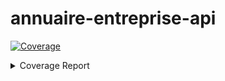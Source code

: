 # annuaire-entreprise-api

<!-- Pytest Coverage Comment:Begin -->
<a href="https://github.com/gouv-nc-data/annuaire-entreprise-api/blob/main/README.md"><img alt="Coverage" src="https://img.shields.io/badge/Coverage-6%25-red.svg" /></a><details><summary>Coverage Report </summary><table><tr><th>File</th><th>Stmts</th><th>Miss</th><th>Cover</th><th>Missing</th></tr><tbody><tr><td colspan="5"><b>app</b></td></tr><tr><td>&nbsp; &nbsp;<a href="https://github.com/gouv-nc-data/annuaire-entreprise-api/blob/main/app/main.py">main.py</a></td><td>24</td><td>18</td><td>25%</td><td><a href="https://github.com/gouv-nc-data/annuaire-entreprise-api/blob/main/app/main.py#L9-L51">9&ndash;51</a></td></tr><tr><td colspan="5"><b>app/controllers</b></td></tr><tr><td>&nbsp; &nbsp;<a href="https://github.com/gouv-nc-data/annuaire-entreprise-api/blob/main/app/controllers/field_validation.py">field_validation.py</a></td><td>4</td><td>4</td><td>0%</td><td><a href="https://github.com/gouv-nc-data/annuaire-entreprise-api/blob/main/app/controllers/field_validation.py#L1-L24">1&ndash;24</a></td></tr><tr><td>&nbsp; &nbsp;<a href="https://github.com/gouv-nc-data/annuaire-entreprise-api/blob/main/app/controllers/search_params_builder.py">search_params_builder.py</a></td><td>19</td><td>19</td><td>0%</td><td><a href="https://github.com/gouv-nc-data/annuaire-entreprise-api/blob/main/app/controllers/search_params_builder.py#L1-L33">1&ndash;33</a></td></tr><tr><td>&nbsp; &nbsp;<a href="https://github.com/gouv-nc-data/annuaire-entreprise-api/blob/main/app/controllers/search_params_model.py">search_params_model.py</a></td><td>67</td><td>67</td><td>0%</td><td><a href="https://github.com/gouv-nc-data/annuaire-entreprise-api/blob/main/app/controllers/search_params_model.py#L1-L158">1&ndash;158</a></td></tr><tr><td colspan="5"><b>app/database</b></td></tr><tr><td>&nbsp; &nbsp;<a href="https://github.com/gouv-nc-data/annuaire-entreprise-api/blob/main/app/database/connection.py">connection.py</a></td><td>15</td><td>7</td><td>53%</td><td><a href="https://github.com/gouv-nc-data/annuaire-entreprise-api/blob/main/app/database/connection.py#L15-L31">15&ndash;31</a></td></tr><tr><td>&nbsp; &nbsp;<a href="https://github.com/gouv-nc-data/annuaire-entreprise-api/blob/main/app/database/models.py">models.py</a></td><td>12</td><td>10</td><td>17%</td><td><a href="https://github.com/gouv-nc-data/annuaire-entreprise-api/blob/main/app/database/models.py#L6-L16">6&ndash;16</a></td></tr><tr><td colspan="5"><b>app/exceptions</b></td></tr><tr><td>&nbsp; &nbsp;<a href="https://github.com/gouv-nc-data/annuaire-entreprise-api/blob/main/app/exceptions/exception_handlers.py">exception_handlers.py</a></td><td>20</td><td>20</td><td>0%</td><td><a href="https://github.com/gouv-nc-data/annuaire-entreprise-api/blob/main/app/exceptions/exception_handlers.py#L1-L69">1&ndash;69</a></td></tr><tr><td>&nbsp; &nbsp;<a href="https://github.com/gouv-nc-data/annuaire-entreprise-api/blob/main/app/exceptions/exceptions.py">exceptions.py</a></td><td>19</td><td>19</td><td>0%</td><td><a href="https://github.com/gouv-nc-data/annuaire-entreprise-api/blob/main/app/exceptions/exceptions.py#L1-L56">1&ndash;56</a></td></tr><tr><td colspan="5"><b>app/labels</b></td></tr><tr><td>&nbsp; &nbsp;<a href="https://github.com/gouv-nc-data/annuaire-entreprise-api/blob/main/app/labels/helpers.py">helpers.py</a></td><td>9</td><td>9</td><td>0%</td><td><a href="https://github.com/gouv-nc-data/annuaire-entreprise-api/blob/main/app/labels/helpers.py#L1-L25">1&ndash;25</a></td></tr><tr><td colspan="5"><b>app/models</b></td></tr><tr><td>&nbsp; &nbsp;<a href="https://github.com/gouv-nc-data/annuaire-entreprise-api/blob/main/app/models/entreprise.py">entreprise.py</a></td><td>11</td><td>11</td><td>0%</td><td><a href="https://github.com/gouv-nc-data/annuaire-entreprise-api/blob/main/app/models/entreprise.py#L1-L13">1&ndash;13</a></td></tr><tr><td>&nbsp; &nbsp;<a href="https://github.com/gouv-nc-data/annuaire-entreprise-api/blob/main/app/models/response.py">response.py</a></td><td>9</td><td>9</td><td>0%</td><td><a href="https://github.com/gouv-nc-data/annuaire-entreprise-api/blob/main/app/models/response.py#L1-L12">1&ndash;12</a></td></tr><tr><td>&nbsp; &nbsp;<a href="https://github.com/gouv-nc-data/annuaire-entreprise-api/blob/main/app/models/response_builder.py">response_builder.py</a></td><td>15</td><td>15</td><td>0%</td><td><a href="https://github.com/gouv-nc-data/annuaire-entreprise-api/blob/main/app/models/response_builder.py#L1-L27">1&ndash;27</a></td></tr><tr><td colspan="5"><b>app/routers</b></td></tr><tr><td>&nbsp; &nbsp;<a href="https://github.com/gouv-nc-data/annuaire-entreprise-api/blob/main/app/routers/public.py">public.py</a></td><td>6</td><td>6</td><td>0%</td><td><a href="https://github.com/gouv-nc-data/annuaire-entreprise-api/blob/main/app/routers/public.py#L1-L10">1&ndash;10</a></td></tr><tr><td colspan="5"><b>app/services</b></td></tr><tr><td>&nbsp; &nbsp;<a href="https://github.com/gouv-nc-data/annuaire-entreprise-api/blob/main/app/services/build_api_response.py">build_api_response.py</a></td><td>9</td><td>9</td><td>0%</td><td><a href="https://github.com/gouv-nc-data/annuaire-entreprise-api/blob/main/app/services/build_api_response.py#L1-L23">1&ndash;23</a></td></tr><tr><td>&nbsp; &nbsp;<a href="https://github.com/gouv-nc-data/annuaire-entreprise-api/blob/main/app/services/format_search_results.py">format_search_results.py</a></td><td>21</td><td>21</td><td>0%</td><td><a href="https://github.com/gouv-nc-data/annuaire-entreprise-api/blob/main/app/services/format_search_results.py#L2-L49">2&ndash;49</a></td></tr><tr><td colspan="5"><b>app/services/formatters</b></td></tr><tr><td>&nbsp; &nbsp;<a href="https://github.com/gouv-nc-data/annuaire-entreprise-api/blob/main/app/services/formatters/adresse_complete.py">adresse_complete.py</a></td><td>9</td><td>9</td><td>0%</td><td><a href="https://github.com/gouv-nc-data/annuaire-entreprise-api/blob/main/app/services/formatters/adresse_complete.py#L1-L18">1&ndash;18</a></td></tr><tr><td>&nbsp; &nbsp;<a href="https://github.com/gouv-nc-data/annuaire-entreprise-api/blob/main/app/services/formatters/entreprise_results.py">entreprise_results.py</a></td><td>5</td><td>5</td><td>0%</td><td><a href="https://github.com/gouv-nc-data/annuaire-entreprise-api/blob/main/app/services/formatters/entreprise_results.py#L1-L7">1&ndash;7</a></td></tr><tr><td>&nbsp; &nbsp;<a href="https://github.com/gouv-nc-data/annuaire-entreprise-api/blob/main/app/services/formatters/nom_complet.py">nom_complet.py</a></td><td>7</td><td>7</td><td>0%</td><td><a href="https://github.com/gouv-nc-data/annuaire-entreprise-api/blob/main/app/services/formatters/nom_complet.py#L1-L14">1&ndash;14</a></td></tr><tr><td colspan="5"><b>app/services/search</b></td></tr><tr><td>&nbsp; &nbsp;<a href="https://github.com/gouv-nc-data/annuaire-entreprise-api/blob/main/app/services/search/search_builder.py">search_builder.py</a></td><td>11</td><td>11</td><td>0%</td><td><a href="https://github.com/gouv-nc-data/annuaire-entreprise-api/blob/main/app/services/search/search_builder.py#L1-L15">1&ndash;15</a></td></tr><tr><td>&nbsp; &nbsp;<a href="https://github.com/gouv-nc-data/annuaire-entreprise-api/blob/main/app/services/search/search_results.py">search_results.py</a></td><td>20</td><td>20</td><td>0%</td><td><a href="https://github.com/gouv-nc-data/annuaire-entreprise-api/blob/main/app/services/search/search_results.py#L1-L31">1&ndash;31</a></td></tr><tr><td colspan="5"><b>app/services/search/parsers</b></td></tr><tr><td>&nbsp; &nbsp;<a href="https://github.com/gouv-nc-data/annuaire-entreprise-api/blob/main/app/services/search/parsers/ridet.py">ridet.py</a></td><td>9</td><td>9</td><td>0%</td><td><a href="https://github.com/gouv-nc-data/annuaire-entreprise-api/blob/main/app/services/search/parsers/ridet.py#L1-L15">1&ndash;15</a></td></tr><tr><td colspan="5"><b>app/services/search/queries</b></td></tr><tr><td>&nbsp; &nbsp;<a href="https://github.com/gouv-nc-data/annuaire-entreprise-api/blob/main/app/services/search/queries/execute_query.py">execute_query.py</a></td><td>11</td><td>11</td><td>0%</td><td><a href="https://github.com/gouv-nc-data/annuaire-entreprise-api/blob/main/app/services/search/queries/execute_query.py#L1-L18">1&ndash;18</a></td></tr><tr><td>&nbsp; &nbsp;<a href="https://github.com/gouv-nc-data/annuaire-entreprise-api/blob/main/app/services/search/queries/search_by_ridet.py">search_by_ridet.py</a></td><td>4</td><td>4</td><td>0%</td><td><a href="https://github.com/gouv-nc-data/annuaire-entreprise-api/blob/main/app/services/search/queries/search_by_ridet.py#L1-L8">1&ndash;8</a></td></tr><tr><td>&nbsp; &nbsp;<a href="https://github.com/gouv-nc-data/annuaire-entreprise-api/blob/main/app/services/search/queries/search_by_text.py">search_by_text.py</a></td><td>7</td><td>7</td><td>0%</td><td><a href="https://github.com/gouv-nc-data/annuaire-entreprise-api/blob/main/app/services/search/queries/search_by_text.py#L1-L12">1&ndash;12</a></td></tr><tr><td colspan="5"><b>app/utils</b></td></tr><tr><td>&nbsp; &nbsp;<a href="https://github.com/gouv-nc-data/annuaire-entreprise-api/blob/main/app/utils/helpers.py">helpers.py</a></td><td>24</td><td>19</td><td>21%</td><td><a href="https://github.com/gouv-nc-data/annuaire-entreprise-api/blob/main/app/utils/helpers.py#L2-L3">2&ndash;3</a>, <a href="https://github.com/gouv-nc-data/annuaire-entreprise-api/blob/main/app/utils/helpers.py#L7-L9">7&ndash;9</a>, <a href="https://github.com/gouv-nc-data/annuaire-entreprise-api/blob/main/app/utils/helpers.py#L13-L16">13&ndash;16</a>, <a href="https://github.com/gouv-nc-data/annuaire-entreprise-api/blob/main/app/utils/helpers.py#L23-L25">23&ndash;25</a>, <a href="https://github.com/gouv-nc-data/annuaire-entreprise-api/blob/main/app/utils/helpers.py#L29-L38">29&ndash;38</a></td></tr><tr><td><b>TOTAL</b></td><td><b>367</b></td><td><b>346</b></td><td><b>6%</b></td><td>&nbsp;</td></tr></tbody></table></details>
<!-- Pytest Coverage Comment:End -->
